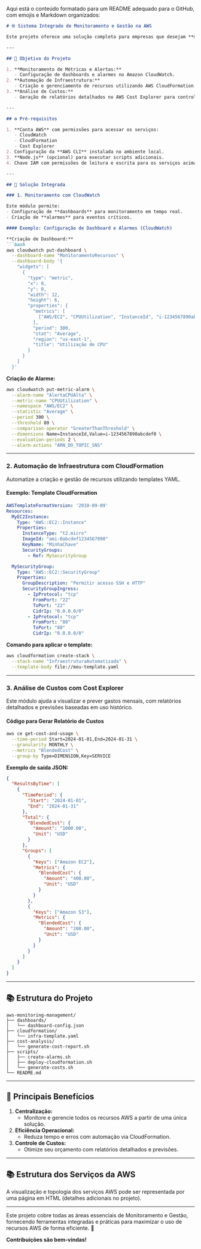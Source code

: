 Aqui está o conteúdo formatado para um README adequado para o GitHub, com emojis e Markdown organizados:

```markdown
# 🌐 Sistema Integrado de Monitoramento e Gestão na AWS

Este projeto oferece uma solução completa para empresas que desejam **monitorar recursos na AWS**, **automatizar infraestrutura como código** e **analisar custos** para otimizar o orçamento de TI. Utilizando **CloudWatch**, **CloudFormation** e **Cost Explorer**, o sistema proporciona visibilidade, controle e automação de recursos AWS. 🚀

---

## 🌟 Objetivo do Projeto

1. **Monitoramento de Métricas e Alertas:**
   - Configuração de dashboards e alarmes no Amazon CloudWatch.
2. **Automação de Infraestrutura:**
   - Criação e gerenciamento de recursos utilizando AWS CloudFormation.
3. **Análise de Custos:**
   - Geração de relatórios detalhados no AWS Cost Explorer para controle de gastos.

---

## ⚙️ Pré-requisitos

1. **Conta AWS** com permissões para acessar os serviços:
   - CloudWatch
   - CloudFormation
   - Cost Explorer
2. Configuração da **AWS CLI** instalada no ambiente local.
3. **Node.js** (opcional) para executar scripts adicionais.
4. Chave IAM com permissões de leitura e escrita para os serviços acima.

---

## 🚀 Solução Integrada

### 1. Monitoramento com CloudWatch

Este módulo permite:
- Configuração de **dashboards** para monitoramento em tempo real.
- Criação de **alarmes** para eventos críticos.

#### Exemplo: Configuração de Dashboard e Alarmes (CloudWatch)

**Criação de Dashboard:**
```bash
aws cloudwatch put-dashboard \
  --dashboard-name "MonitoramentoRecursos" \
  --dashboard-body '{
    "widgets": [
      {
        "type": "metric",
        "x": 0,
        "y": 0,
        "width": 12,
        "height": 6,
        "properties": {
          "metrics": [
            ["AWS/EC2", "CPUUtilization", "InstanceId", "i-1234567890abcdef0"]
          ],
          "period": 300,
          "stat": "Average",
          "region": "us-east-1",
          "title": "Utilização de CPU"
        }
      }
    ]
  }'
```

**Criação de Alarme:**
```bash
aws cloudwatch put-metric-alarm \
  --alarm-name "AlertaCPUAlta" \
  --metric-name "CPUUtilization" \
  --namespace "AWS/EC2" \
  --statistic "Average" \
  --period 300 \
  --threshold 80 \
  --comparison-operator "GreaterThanThreshold" \
  --dimensions Name=InstanceId,Value=i-1234567890abcdef0 \
  --evaluation-periods 2 \
  --alarm-actions "ARN_DO_TOPIC_SNS"
```

---

### 2. Automação de Infraestrutura com CloudFormation

Automatize a criação e gestão de recursos utilizando templates YAML.

#### Exemplo: Template CloudFormation

```yaml
AWSTemplateFormatVersion: '2010-09-09'
Resources:
  MyEC2Instance:
    Type: "AWS::EC2::Instance"
    Properties:
      InstanceType: "t2.micro"
      ImageId: "ami-0abcdef1234567890"
      KeyName: "MinhaChave"
      SecurityGroups:
        - Ref: MySecurityGroup

  MySecurityGroup:
    Type: "AWS::EC2::SecurityGroup"
    Properties:
      GroupDescription: "Permitir acesso SSH e HTTP"
      SecurityGroupIngress:
        - IpProtocol: "tcp"
          FromPort: "22"
          ToPort: "22"
          CidrIp: "0.0.0.0/0"
        - IpProtocol: "tcp"
          FromPort: "80"
          ToPort: "80"
          CidrIp: "0.0.0.0/0"
```

**Comando para aplicar o template:**
```bash
aws cloudformation create-stack \
  --stack-name "InfraestruturaAutomatizada" \
  --template-body file://meu-template.yaml
```

---

### 3. Análise de Custos com Cost Explorer

Este módulo ajuda a visualizar e prever gastos mensais, com relatórios detalhados e previsões baseadas em uso histórico.

#### Código para Gerar Relatório de Custos

```bash
aws ce get-cost-and-usage \
  --time-period Start=2024-01-01,End=2024-01-31 \
  --granularity MONTHLY \
  --metrics "BlendedCost" \
  --group-by Type=DIMENSION,Key=SERVICE
```

**Exemplo de saída JSON:**
```json
{
  "ResultsByTime": [
    {
      "TimePeriod": {
        "Start": "2024-01-01",
        "End": "2024-01-31"
      },
      "Total": {
        "BlendedCost": {
          "Amount": "1000.00",
          "Unit": "USD"
        }
      },
      "Groups": [
        {
          "Keys": ["Amazon EC2"],
          "Metrics": {
            "BlendedCost": {
              "Amount": "400.00",
              "Unit": "USD"
            }
          }
        },
        {
          "Keys": ["Amazon S3"],
          "Metrics": {
            "BlendedCost": {
              "Amount": "200.00",
              "Unit": "USD"
            }
          }
        }
      ]
    }
  ]
}
```

---

## 📚 Estrutura do Projeto

```
aws-monitoring-management/
├── dashboards/
│   └── dashboard-config.json
├── cloudformation/
│   └── infra-template.yaml
├── cost-analysis/
│   └── generate-cost-report.sh
├── scripts/
│   ├── create-alarms.sh
│   ├── deploy-cloudformation.sh
│   └── generate-costs.sh
└── README.md
```

---

## 🔑 Principais Benefícios

1. **Centralização:**
   - Monitore e gerencie todos os recursos AWS a partir de uma única solução.
2. **Eficiência Operacional:**
   - Reduza tempo e erros com automação via CloudFormation.
3. **Controle de Custos:**
   - Otimize seu orçamento com relatórios detalhados e previsões.

---

## 📚 Estrutura dos Serviços da AWS

A visualização e topologia dos serviços AWS pode ser representada por uma página em HTML (detalhes adicionais no projeto).

---

Este projeto cobre todas as áreas essenciais de Monitoramento e Gestão, fornecendo ferramentas integradas e práticas para maximizar o uso de recursos AWS de forma eficiente. 🚀

**Contribuições são bem-vindas!**
```
